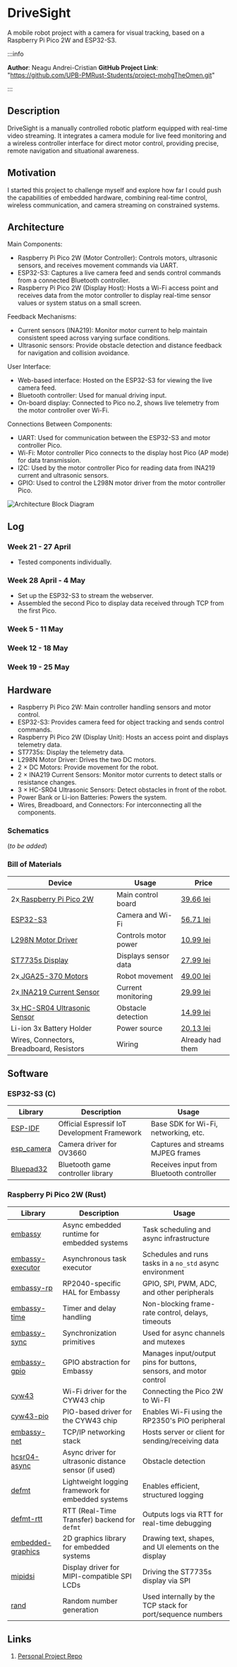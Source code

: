 # DriveSight

A mobile robot project with a camera for visual tracking, based on a Raspberry Pi Pico 2W and ESP32-S3.

:::info

**Author**:  Neagu Andrei-Cristian 
**GitHub Project Link**: "https://github.com/UPB-PMRust-Students/project-mohgTheOmen.git"

:::

## Description

DriveSight is a manually controlled robotic platform equipped with real-time video streaming. It integrates a camera module for live feed monitoring and a wireless controller interface for direct motor control, providing precise, remote navigation and situational awareness.

## Motivation

I started this project to challenge myself and explore how far I could push the capabilities of embedded hardware, combining real-time control, wireless communication, and camera streaming on constrained systems.

## Architecture

Main Components:

- Raspberry Pi Pico 2W (Motor Controller): Controls motors, ultrasonic sensors, and receives movement commands via UART.
- ESP32-S3: Captures a live camera feed and sends control commands from a connected Bluetooth controller.
- Raspberry Pi Pico 2W (Display Host): Hosts a Wi-Fi access point and receives data from the motor controller to display real-time sensor values or system status on a small screen.

Feedback Mechanisms:

- Current sensors (INA219): Monitor motor current to help maintain consistent speed across varying surface conditions.
- Ultrasonic sensors: Provide obstacle detection and distance feedback for navigation and collision avoidance.

User Interface:

- Web-based interface: Hosted on the ESP32-S3 for viewing the live camera feed.
- Bluetooth controller: Used for manual driving input.
- On-board display: Connected to Pico no.2, shows live telemetry from the motor controller over Wi-Fi.

Connections Between Components:

- UART: Used for communication between the ESP32-S3 and motor controller Pico.
- Wi-Fi: Motor controller Pico connects to the display host Pico (AP mode) for data transmission.
- I2C: Used by the motor controller Pico for reading data from INA219 current and ultrasonic sensors.
- GPIO: Used to control the L298N motor driver from the motor controller Pico.

![Architecture Block Diagram](./images/blockDiagram.svg)

## Log

### Week 21 - 27 April

- Tested components individually.

### Week 28 April - 4 May

- Set up the ESP32-S3 to stream the webserver.
- Assembled the second Pico to display data received through TCP from the first Pico.

### Week 5 - 11 May

### Week 12 - 18 May

### Week 19 - 25 May

## Hardware

- Raspberry Pi Pico 2W: Main controller handling sensors and motor control.
- ESP32-S3: Provides camera feed for object tracking and sends control commands.
- Raspberry Pi Pico 2W (Display Unit): Hosts an access point and displays telemetry data.
- ST7735s: Display the telemetry data.
- L298N Motor Driver: Drives the two DC motors.
- 2 × DC Motors: Provide movement for the robot.
- 2 × INA219 Current Sensors: Monitor motor currents to detect stalls or resistance changes.
- 3 × HC-SR04 Ultrasonic Sensors: Detect obstacles in front of the robot.
- Power Bank or Li-ion Batteries: Powers the system.
- Wires, Breadboard, and Connectors: For interconnecting all the components.

### Schematics

(*to be added*)

### Bill of Materials

| Device                                                                                               | Usage                | Price                                                                                                                                         |
| ---------------------------------------------------------------------------------------------------- | -------------------- | --------------------------------------------------------------------------------------------------------------------------------------------- |
| 2x[ Raspberry Pi Pico 2W](https://datasheets.raspberrypi.com/picow/pico-2-w-datasheet.pdf)              | Main control board   | [ 39.66 lei ](https://www.optimusdigital.ro/ro/placi-raspberry-pi/13327-raspberry-pi-pico-2-w.html)                                              |
| [ESP32-S3](https://www.espressif.com/sites/default/files/documentation/esp32-s3_datasheet_en.pdf)       | Camera and Wi-Fi     | [ 56.71 lei ](https://www.aliexpress.com/item/1005004960637276.html)                                                                             |
| [L298N Motor Driver](https://www.handsontec.com/dataspecs/L298N%20Motor%20Driver.pdf)                   | Controls motor power | [ 10.99 lei ](https://www.optimusdigital.ro/ro/drivere-de-motoare-cu-perii/145-driver-de-motoare-dual-l298n.html)                                |
| [ST7735s Display](https://www.displayfuture.com/Display/datasheet/controller/ST7735.pdf)                | Displays sensor data | [ 27.99 lei ](https://www.optimusdigital.ro/ro/optoelectronice-lcd-uri/870-modul-lcd-144.html)                                                   |
| 2x[ JGA25-370 Motors](https://media.digikey.com/pdf/Data%20Sheets/Seeed%20Technology/114090046_Web.pdf) | Robot movement       | [ 49.00 lei ](https://www.optimusdigital.ro/ro/motoare-motoare-cu-reductor-de-25-mm/350-motor-cu-reductor-jga25-310.html)                        |
| 2x[ INA219 Current Sensor](https://www.ti.com/lit/ds/symlink/ina219.pdf?ts=1746074360615)               | Current monitoring   | [ 29.99 lei ](https://www.optimusdigital.ro/ro/senzori-altele/5824-modul-senzor-de-curent-cu-interfaa-i2c-ina219.html)                           |
| 3x[ HC-SR04 Ultrasonic Sensor](https://cdn.sparkfun.com/datasheets/Sensors/Proximity/HCSR04.pdf)        | Obstacle detection   | [ 14.99 lei ](https://www.optimusdigital.ro/ro/senzori-senzori-ultrasonici/2328-senzor-ultrasonic-de-distana-hc-sr04-compatibil-33-v-i-5-v.html) |
| Li-ion 3x Battery Holder                                                                             | Power source         | [ 20.13 lei ](https://www.emag.ro/suport-acumulator-liion-format-18650-3-celule-in-serie-18650-3/pd/DF392RYBM/)                                  |
| Wires, Connectors, Breadboard, Resistors                                                             | Wiring               | Already had them                                                                                                                              |

## Software

### ESP32-S3 (C)

| Library                                               | Description                                  | Usage                                    |
| ----------------------------------------------------- | -------------------------------------------- | ---------------------------------------- |
| [ESP-IDF](https://github.com/espressif/esp-idf)          | Official Espressif IoT Development Framework | Base SDK for Wi-Fi, networking, etc.     |
| [esp_camera](https://github.com/espressif/esp32-camera)  | Camera driver for OV3660                     | Captures and streams MJPEG frames        |
| [Bluepad32](https://github.com/ricardoquesada/bluepad32) | Bluetooth game controller library            | Receives input from Bluetooth controller |

### Raspberry Pi Pico 2W (Rust)

| Library                                                      | Description                                           | Usage                                                             |
| ------------------------------------------------------------ | ----------------------------------------------------- | ----------------------------------------------------------------- |
| [embassy](https://crates.io/crates/embassy)                     | Async embedded runtime for embedded systems           | Task scheduling and async infrastructure                          |
| [embassy-executor](https://crates.io/crates/embassy-executor)   | Asynchronous task executor                            | Schedules and runs tasks in a `no_std` async environment        |
| [embassy-rp](https://crates.io/crates/embassy-rp)               | RP2040-specific HAL for Embassy                       | GPIO, SPI, PWM, ADC, and other peripherals                        |
| [embassy-time](https://crates.io/crates/embassy-time)           | Timer and delay handling                              | Non-blocking frame-rate control, delays, timeouts                 |
| [embassy-sync](https://crates.io/crates/embassy-sync)           | Synchronization primitives                            | Used for async channels and mutexes                               |
| [embassy-gpio](https://crates.io/crates/embassy-gpio)           | GPIO abstraction for Embassy                          | Manages input/output pins for buttons, sensors, and motor control |
| [cyw43](https://crates.io/crates/cyw43)                         | Wi-Fi driver for the CYW43 chip                       | Connecting the Pico 2W to Wi-FI                                   |
| [cyw43-pio](https://crates.io/crates/cyw43-pio)                 | PIO-based driver for the CYW43 chip                   | Enables Wi-Fi using the RP2350's PIO peripheral                   |
| [embassy-net](https://crates.io/crates/embassy-net)             | TCP/IP networking stack                               | Hosts server or client for sending/receiving data                 |
| [hcsr04-async](https://crates.io/crates/hcsr04-async)           | Async driver for ultrasonic distance sensor (if used) | Obstacle detection                                                |
| [defmt](https://crates.io/crates/defmt)                         | Lightweight logging framework for embedded systems    | Enables efficient, structured logging                             |
| [defmt-rtt](https://crates.io/crates/defmt-rtt)                 | RTT (Real-Time Transfer) backend for `defmt`        | Outputs logs via RTT for real-time debugging                      |
| [embedded-graphics](https://crates.io/crates/embedded-graphics) | 2D graphics library for embedded systems              | Drawing text, shapes, and UI elements on the display              |
| [mipidsi](https://crates.io/crates/mipidsi)                     | Display driver for MIPI-compatible SPI LCDs           | Driving the ST7735s display via SPI                               |
| [rand](https://crates.io/crates/rand)                           | Random number generation                              | Used internally by the TCP stack for port/sequence numbers        |

## Links

1. [Personal Project Repo](https://github.com/mohgTheOmen/drivesight)
